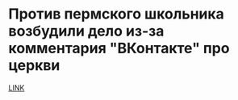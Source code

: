 # Против пермского школьника возбудили дело из-за комментария "ВКонтакте" про церкви



[LINK](https://varlamov.ru/2144786.html)